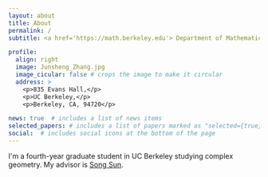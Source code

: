 ```yaml
---
layout: about
title: About
permalink: /
subtitle: <a href='https://math.berkeley.edu'> Department of Mathematics, UC Berkeley</a>

profile:
  align: right
  image: Junsheng_Zhang.jpg
  image_cicular: false # crops the image to make it circular
  address: >
    <p>835 Evans Hall,</p>
    <p>UC Berkeley,</p>
    <p>Berkeley, CA, 94720</p>

news: true  # includes a list of news items
selected_papers: # includes a list of papers marked as "selected={true}"
social:  # includes social icons at the bottom of the page
---
```


I'm a fourth-year graduate student in UC Berkeley studying complex geometry. My advisor is [Song Sun](https://math.berkeley.edu/people/faculty/song-sun). 
